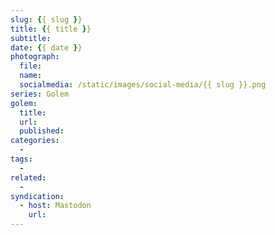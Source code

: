 ```yaml
---
slug: {{ slug }}
title: {{ title }}
subtitle: 
date: {{ date }}
photograph: 
  file: 
  name: 
  socialmedia: /static/images/social-media/{{ slug }}.png
series: Golem
golem:
  title: 
  url: 
  published: 
categories:
  - 
tags:
  - 
related:
  - 
syndication:
  - host: Mastodon
    url: 
---
```


<!-- more -->
